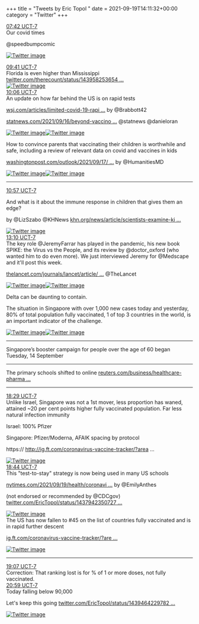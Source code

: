 +++
title = "Tweets by Eric Topol " 
date = 2021-09-19T14:11:32+00:00
category = "Twitter"
+++
<div class="tweet"> 
<div class="profile"> 
<a href="https://twitter.com/erictopol/status/1439600816956968969" target="_blank" rel="noreferer">07:42 UCT-7</a> 
</div> 
<div class="content"> 
Our covid times

@speedbumpcomic </div> 
<a href="/twitter/erictopol/images/E_p9Ku6UUAcZMNz.jpg"  ><img src="/twitter/erictopol/images/E_p9Ku6UUAcZMNz.jpg" alt="Twitter image" ></img></a></div> 
<div class="tweet"> 
<div class="profile"> 
<a href="https://twitter.com/erictopol/status/1439630765268946950" target="_blank" rel="noreferer">09:41 UCT-7</a> 
</div> 
<div class="content"> 
Florida is even higher than Mississippi  <a href="https://twitter.com/therecount/status/1439582536540332035" target="_blank" rel="noreferer">twitter.com/therecount/status/143958253654 ...</a> 
</div> 
<a href="/twitter/erictopol/images/E_qYRxIVQAM4DyU.jpg"  ><img src="/twitter/erictopol/images/E_qYRxIVQAM4DyU.jpg" alt="Twitter image" ></img></a></div> 
<div class="tweet"> 
<div class="profile"> 
<a href="https://twitter.com/erictopol/status/1439637137524023305" target="_blank" rel="noreferer">10:06 UCT-7</a> 
</div> 
<div class="content"> 
An update on how far behind the US is on rapid tests

<a href="https://www.wsj.com/articles/limited-covid-19-rapid-testing-in-u-s-hurts-visibility-into-delta-wave-11631882131?mod=searchresults_pos1&page=1" target="_blank" rel="noreferer">wsj.com/articles/limited-covid-19-rapi ...</a> 
 by @Brabbott42 

<a href="https://www.statnews.com/2021/09/16/beyond-vaccinopia-larger-role-rapid-tests-fighting-covid/" target="_blank" rel="noreferer">statnews.com/2021/09/16/beyond-vaccino ...</a> 
 @statnews @danieloran </div> 
<a href="/twitter/erictopol/images/E_qdzUoVEAE509O.jpg"  ><img src="/twitter/erictopol/images/E_qdzUoVEAE509O.jpg" alt="Twitter image" ></img></a><a href="/twitter/erictopol/images/E_qeIJ5VQAUHvzw.jpg"  ><img src="/twitter/erictopol/images/E_qeIJ5VQAUHvzw.jpg" alt="Twitter image" ></img></a></div> 
<div class="thread"> 
<div class="thread-content"> 
How to convince parents that vaccinating their children is worthwhile and safe, including a review of relevant data on covid and vaccines in kids 

<a href="https://www.washingtonpost.com/outlook/2021/09/17/pediatrician-coronavirus-vaccine-kids/" target="_blank" rel="noreferer">washingtonpost.com/outlook/2021/09/17/ ...</a> 
 by @HumanitiesMD </div> 
<a href="/twitter/erictopol/images/E_qC-coVcAch1zU.jpg"  ><img src="/twitter/erictopol/images/E_qC-coVcAch1zU.jpg" alt="Twitter image" ></img></a><a href="/twitter/erictopol/images/E_qDASoUYAAR0ru.jpg"  ><img src="/twitter/erictopol/images/E_qDASoUYAAR0ru.jpg" alt="Twitter image" ></img></a><hr><div class="profile"> 
<a href="https://twitter.com/erictopol/status/1439649776400678913" target="_blank" rel="noreferer">10:57 UCT-7</a> 
</div> 
<div class="content"> 
And what is it about the immune response in children that gives them an edge?

by @LizSzabo @KHNews <a href="https://khn.org/news/article/scientists-examine-kids-unique-immune-systems-as-more-fall-victim-to-covid/" target="_blank" rel="noreferer">khn.org/news/article/scientists-examine-ki ...</a> 
 </div> 
<a href="/twitter/erictopol/images/E_qpjunUUAIqx2J.jpg"  ><img src="/twitter/erictopol/images/E_qpjunUUAIqx2J.jpg" alt="Twitter image" ></img></a></div> 
<div class="tweet"> 
<div class="profile"> 
<a href="https://twitter.com/erictopol/status/1439683237542989825" target="_blank" rel="noreferer">13:10 UCT-7</a> 
</div> 
<div class="content"> 
The key role @JeremyFarrar has played in the pandemic, his new book SPIKE: the Virus vs the People, and its review by @doctor_oxford (who wanted him to do even more). We just interviewed Jeremy for @Medscape and it'll post this week.

<a href="https://www.thelancet.com/journals/lancet/article/PIIS0140-6736(21)02010-9/fulltext" target="_blank" rel="noreferer">thelancet.com/journals/lancet/article/ ...</a> 
 @TheLancet </div> 
<a href="/twitter/erictopol/images/E_rH_S0VgAIMlo_.jpg"  ><img src="/twitter/erictopol/images/E_rH_S0VgAIMlo_.jpg" alt="Twitter image" ></img></a><a href="/twitter/erictopol/images/E_rIBRZVkAASD90.jpg"  ><img src="/twitter/erictopol/images/E_rIBRZVkAASD90.jpg" alt="Twitter image" ></img></a></div> 
<div class="thread"> 
<div class="thread-content"> 
Delta can be daunting to contain.

The situation in Singapore with over 1,000 new cases today and yesterday, 80% of total population fully vaccinated, 1 of top 3 countries in the world, is an important indicator of the challenge. </div> 
<a href="/twitter/erictopol/images/E_sCbSQVgAQ_JZ0.jpg"  ><img src="/twitter/erictopol/images/E_sCbSQVgAQ_JZ0.jpg" alt="Twitter image" ></img></a><a href="/twitter/erictopol/images/E_sCdCpVIAArxdL.jpg"  ><img src="/twitter/erictopol/images/E_sCdCpVIAArxdL.jpg" alt="Twitter image" ></img></a><hr><div class="thread-content"> 
Singapore’s booster campaign for people over the age of 60 began Tuesday, 14 September</div> 
<hr><div class="thread-content"> 
The primary schools shifted to online <a href="https://www.reuters.com/business/healthcare-pharmaceuticals/singapore-reports-935-new-covid-19-cases-highest-since-april-last-year-2021-09-17/" target="_blank" rel="noreferer">reuters.com/business/healthcare-pharma ...</a> 
</div> 
<hr><div class="profile"> 
<a href="https://twitter.com/erictopol/status/1439763614198493186" target="_blank" rel="noreferer">18:29 UCT-7</a> 
</div> 
<div class="content"> 
Unlike Israel, Singapore was not a 1st mover, less proportion has waned, attained ~20 per cent points higher fully vaccinated population. Far less natural infection immunity

Israel: 100% Pfizer

Singapore: Pfizer/Moderna, AFAIK spacing by protocol

https:// <a href="http://ig.ft.com/coronavirus-vaccine-tracker/?areas=isr&areas=sgp&cumulative=1&doses=full&populationAdjusted=1" target="_blank" rel="noreferer">http://ig.ft.com/coronavirus-vaccine-tracker/?area ...</a> 
 </div> 
<a href="/twitter/erictopol/images/E_sQWmsUUAQdabE.jpg"  ><img src="/twitter/erictopol/images/E_sQWmsUUAQdabE.jpg" alt="Twitter image" ></img></a></div> 
<div class="tweet"> 
<div class="profile"> 
<a href="https://twitter.com/erictopol/status/1439767286089351168" target="_blank" rel="noreferer">18:44 UCT-7</a> 
</div> 
<div class="content"> 
This "test-to-stay" strategy is now being used in many US schools

<a href="https://www.nytimes.com/2021/09/19/health/coronavirus-school-quarantine-testing.html" target="_blank" rel="noreferer">nytimes.com/2021/09/19/health/coronavi ...</a> 
 by @EmilyAnthes 

(not endorsed or recommended by @CDCgov)  <a href="https://twitter.com/EricTopol/status/1437942350727184385" target="_blank" rel="noreferer">twitter.com/EricTopol/status/1437942350727 ...</a> 
</div> 
<a href="/twitter/erictopol/images/E_sUVbwVQAQIJ70.jpg"  ><img src="/twitter/erictopol/images/E_sUVbwVQAQIJ70.jpg" alt="Twitter image" ></img></a></div> 
<div class="thread"> 
<div class="thread-content"> 
The US has now fallen to #45 on the list of countries fully vaccinated and is in rapid further descent 

<a href="https://ig.ft.com/coronavirus-vaccine-tracker/?areas=gbr&areas=isr&areas=usa&areas=eue&areas=can&areas=chn&areas=ind&cumulative=1&doses=total&populationAdjusted=1" target="_blank" rel="noreferer">ig.ft.com/coronavirus-vaccine-tracker/?are ...</a> 
 </div> 
<a href="/twitter/erictopol/images/E_sYFmlVIAcmi2t.jpg"  ><img src="/twitter/erictopol/images/E_sYFmlVIAcmi2t.jpg" alt="Twitter image" ></img></a><hr><div class="profile"> 
<a href="https://twitter.com/erictopol/status/1439773102020325377" target="_blank" rel="noreferer">19:07 UCT-7</a> 
</div> 
<div class="content"> 
Correction: That ranking lost is for % of 1 or more doses, not fully vaccinated.</div> 
</div> 
<div class="tweet"> 
<div class="profile"> 
<a href="https://twitter.com/erictopol/status/1439801273579040768" target="_blank" rel="noreferer">20:59 UCT-7</a> 
</div> 
<div class="content"> 
Today falling below 90,000

Let's keep this going  <a href="https://twitter.com/EricTopol/status/1439464229782781958" target="_blank" rel="noreferer">twitter.com/EricTopol/status/1439464229782 ...</a> 
</div> 
<a href="/twitter/erictopol/images/E_sy8VpUUAc2I_p.jpg"  ><img src="/twitter/erictopol/images/E_sy8VpUUAc2I_p.jpg" alt="Twitter image" ></img></a></div> 


